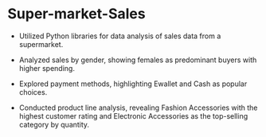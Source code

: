 # Super-market-Sales

* Utilized Python libraries for data analysis of sales data from a supermarket.

* Analyzed sales by gender, showing females as predominant buyers with higher spending.

* Explored payment methods, highlighting Ewallet and Cash as popular choices.

* Conducted product line analysis, revealing Fashion Accessories with the highest customer rating and Electronic Accessories as the top-selling category by quantity.

